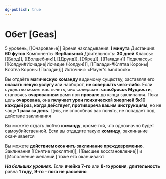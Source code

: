 ```yaml
---
dg-publish: true
---
```

# Обет [Geas]
5 уровень, [[Очарование]]
Время накладывания: **1 минута**
Дистанция: **60 футов**
Компоненты: **Вербальный**
Длительность: **30 дней**
Классы: [[Бард]], [[Волшебник]], [[Друид]], [[Жрец]], [[Паладин]]
Подклассы: [[Колдун#Исчадие|Исчадие (Колдун)]], [[Паладин#Клятва Короны|Клятва Короны (Паладин)]]
Источник: «Player's handbook»

Вы отдаёте **магическую команду** видимому существу, заставляя его **оказать некую услугу** или наоборот, **не совершать чего-либо**. Если существо может вас понять, оно совершает **спасбросок Мудрости**, становясь **очарованным** вами при **провале** до конца заклинания. Пока цель **очарована**, она **получает урон психической энергией 5к10 каждый раз, когда действует, противореча вашим инструкциям**, но не чаще **1 раза за день**. Цель, не способная вас понять, не попадает под действие заклинания

Вы можете отдать любую **команду**, кроме той, что однозначно будет самоубийственной. Если вы отдадите такую **команду**, заклинание оканчивается

Вы можете **действием окончить заклинание преждевременно**. Заклинания [[Снятие проклятия]], [[Высшее восстановление]] и [[Исполнение желаний]] тоже его оканчивают

**_На больших уровнях._** Если **ячейка 7-го** или **8-го уровня**, **длительность** равна **1 году**, **9-го** - **пока не рассеяно**